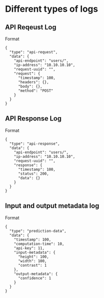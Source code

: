# Different types of logs

## API Reqeust Log
Format
```
{
  "type": "api-request",
  "data": {
    "api-endpoint": "users/",
    "ip-address": "10.10.10.10",
    "request-uuid": "",
    "request": {
      "timestamp": 100,
      "headers": {},
      "body": {},
      "method": "POST"
    }
  }
}
```

## API Response Log
Format
```
{
  "type": "api-response",
  "data": {
    "api-endpoint": "users/",
    "ip-address": "10.10.10.10",
    "request-uuid": "",
    "response": {
      "timestamp": 100,
      "status": 200,
      "data": {}
    }
  }
}
```

## Input and output metadata log
Format
```
{
  "type": "prediction-data",
  "data": {
    "timestamp": 100,
    "computation-time": 10,
    "api-key": 11,
    "input-metadata": {
      "height": 100,
      "width": 100,
      "contrast": 1
    },
    "output-metadata": {
      "confidence": 1
    }
  }
}
```